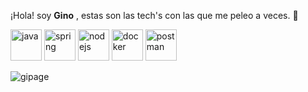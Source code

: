 
¡Hola! soy <strong>Gino</strong> , estas son las tech's con las que me peleo a veces. 👋
<div styles="display:flex;">
  <img src="https://skillicons.dev/icons?i=java" alt="java" width="50" height="50" title="Java"/>
  <img src="https://skillicons.dev/icons?i=spring" alt="spring" width="50" height="50" title="Spring"/>
  <img src="https://skillicons.dev/icons?i=nodejs" alt="nodejs" width="50" height="50" title="nodejs"/> 
  <img src="https://skillicons.dev/icons?i=docker" alt="docker" width="50" height="50" title="docker"/>
  <img src="https://skillicons.dev/icons?i=postman" alt="postman" width="50" height="50" title="Postman"/>
    
  
  <p><img align="left" src="https://github-readme-stats.vercel.app/api/top-langs?username=gipage&show_icons=true&locale=en&layout=compact&hide_border&theme=github_dark" alt="gipage" /></p>
</div>



